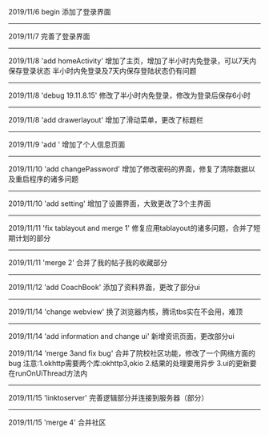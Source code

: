 2019/11/6 begin 添加了登录界面

---

2019/11/7 完善了登录界面

---

2019/11/8 'add homeActivity'
增加了主页，增加了半小时内免登录，可以7天内保存登录状态
半小时内免登录及7天内保存登陆状态仍有问题

---

2019/11/8 'debug 19.11.8.15'
修改了半小时内免登录，修改为登录后保存6小时

---

2019/11/8 'add drawerlayout'
增加了滑动菜单，更改了标题栏

---

2019/11/9 'add '
增加了个人信息页面

---

2019/11/10 'add changePassword'
增加了修改密码的界面，修复了清除数据以及重启程序的诸多问题

---

2019/11/10 'add setting'
增加了设置界面，大致更改了3个主界面

---

2019/11/11 'fix tablayout and merge 1'
修复应用tablayout的诸多问题，合并了短期计划的部分

---

2019/11/11 'merge 2'
合并了我的帖子我的收藏部分

---

2019/11/12 'add CoachBook'
添加了资料界面，更改了部分ui

---

2019/11/14 'change webview'
换了浏览器内核，腾讯tbs实在不会用，难顶

---

2019/11/14 'add information and change ui'
新增资讯页面，更改部分ui

2019/11/14 'merge 3and fix bug'
合并了院校社区功能，修改了一个网络方面的bug
注意:1.okhttp需要两个库:okhttp3,okio
	2.结果的处理要用异步
	3.ui的更新要在runOnUiThread方法内
	
---

2019/11/15 'linktoserver'
完善逻辑部分并连接到服务器（部分）

---

2019/11/15 'merge 4'
合并社区